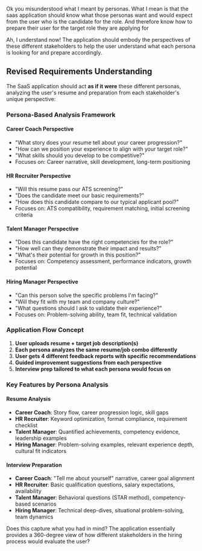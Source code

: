 Ok you misunderstood what I meant by personas. What I mean is that the saas application should know what those personas want and would expect from the user who is the candidate for the role. And therefore know how to prepare their user for the target role they are applying for

Ah, I understand now! The application should embody the perspectives of these different stakeholders to help the user understand what each persona is looking for and prepare accordingly.

## Revised Requirements Understanding

The SaaS application should act **as if it were** these different personas, analyzing the user's resume and preparation from each stakeholder's unique perspective:

### Persona-Based Analysis Framework

#### **Career Coach Perspective**
- "What story does your resume tell about your career progression?"
- "How can we position your experience to align with your target role?"
- "What skills should you develop to be competitive?"
- Focuses on: Career narrative, skill development, long-term positioning

#### **HR Recruiter Perspective** 
- "Will this resume pass our ATS screening?"
- "Does the candidate meet our basic requirements?"
- "How does this candidate compare to our typical applicant pool?"
- Focuses on: ATS compatibility, requirement matching, initial screening criteria

#### **Talent Manager Perspective**
- "Does this candidate have the right competencies for the role?"
- "How well can they demonstrate their impact and results?"
- "What's their potential for growth in this position?"
- Focuses on: Competency assessment, performance indicators, growth potential

#### **Hiring Manager Perspective**
- "Can this person solve the specific problems I'm facing?"
- "Will they fit with my team and company culture?"
- "What questions should I ask to validate their experience?"
- Focuses on: Problem-solving ability, team fit, technical validation

### Application Flow Concept

1. **User uploads resume + target job description(s)**
2. **Each persona analyzes the same resume/job combo differently**
3. **User gets 4 different feedback reports with specific recommendations**
4. **Guided improvement suggestions from each perspective**
5. **Interview prep tailored to what each persona would focus on**

### Key Features by Persona Analysis

#### Resume Analysis
- **Career Coach**: Story flow, career progression logic, skill gaps
- **HR Recruiter**: Keyword optimization, format compliance, requirement checklist
- **Talent Manager**: Quantified achievements, competency evidence, leadership examples  
- **Hiring Manager**: Problem-solving examples, relevant experience depth, cultural fit indicators

#### Interview Preparation
- **Career Coach**: "Tell me about yourself" narrative, career goal alignment
- **HR Recruiter**: Basic qualification questions, salary expectations, availability
- **Talent Manager**: Behavioral questions (STAR method), competency-based scenarios
- **Hiring Manager**: Technical deep-dives, situational problem-solving, team dynamics

Does this capture what you had in mind? The application essentially provides a 360-degree view of how different stakeholders in the hiring process would evaluate the user?
